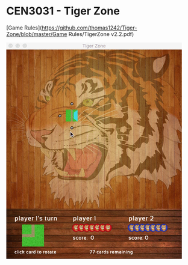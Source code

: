 # CEN3031 - Tiger Zone

[Game Rules](https://github.com/thomas1242/Tiger-Zone/blob/master/Game Rules/TigerZone v2.2.pdf)
<!--- and
[How To Play](https://github.com/thomas1242/Tiger-Zone/blob/master/Game Rules/TigerZone - Tournament Rules v2.2.pdf)
-->
 ![alt tag](Testing/Images/tzonedemo.gif)


<!--- ![alt tag](Images/tz33.gif) -->



